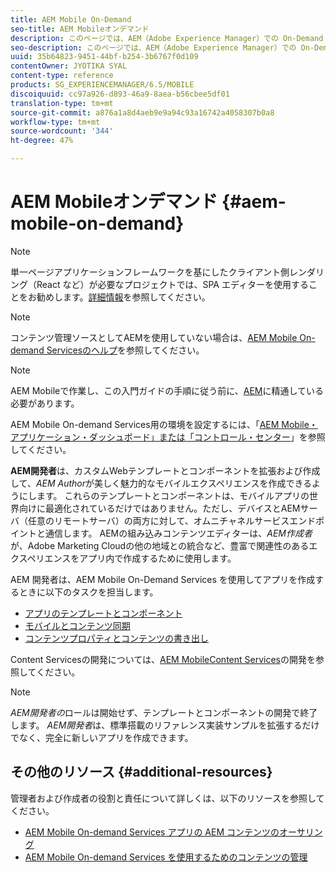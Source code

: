```yaml
---
title: AEM Mobile On-Demand
seo-title: AEM Mobileオンデマンド
description: このページでは、AEM（Adobe Experience Manager）での On-Demand Services アプリの開発の概要について説明します。このページでは、アプリの開発者に関連するトピックについて説明します。
seo-description: このページでは、AEM（Adobe Experience Manager）での On-Demand Services アプリの開発の概要について説明します。このページでは、アプリの開発者に関連するトピックについて説明します。
uuid: 35b64823-9451-44bf-b254-3b6767f0d109
contentOwner: JYOTIKA SYAL
content-type: reference
products: SG_EXPERIENCEMANAGER/6.5/MOBILE
discoiquuid: cc97a926-d893-46a9-8aea-b56cbee5df01
translation-type: tm+mt
source-git-commit: a876a1a8d4aeb9e9a94c93a16742a4058307b0a8
workflow-type: tm+mt
source-wordcount: '344'
ht-degree: 47%

---
```



# AEM Mobileオンデマンド  {#aem-mobile-on-demand}

>[!NOTE]
>
>単一ページアプリケーションフレームワークを基にしたクライアント側レンダリング（React など）が必要なプロジェクトでは、SPA エディターを使用することをお勧めします。[詳細情報](/help/sites-developing/spa-overview.md)を参照してください。

>[!NOTE]
>
>コンテンツ管理ソースとしてAEMを使用していない場合は、[AEM Mobile On-demand Servicesのヘルプ](https://helpx.adobe.com/jp/digital-publishing-solution/topics.html)を参照してください。

>[!NOTE]
>
>AEM Mobileで作業し、この入門ガイドの手順に従う前に、[AEM](/help/sites-deploying/deploy.md)に精通している必要があります。
>
>AEM Mobile On-demand Services用の環境を設定するには、「[AEM Mobile・アプリケーション・ダッシュボード」または「コントロール・センター](/help/mobile/mobile-apps-ondemand-application-dashboard.md)」を参照してください。

**AEM開発者**&#x200B;は、カスタムWebテンプレートとコンポーネントを拡張および作成して、*AEM Author*&#x200B;が美しく魅力的なモバイルエクスペリエンスを作成できるようにします。 これらのテンプレートとコンポーネントは、モバイルアプリの世界向けに最適化されているだけではありません。ただし、デバイスとAEMサーバ（任意のリモートサーバ）の両方に対して、オムニチャネルサービスエンドポイントと通信します。 AEMの組み込みコンテンツエディターは、*AEM作成者*&#x200B;が、Adobe Marketing Cloudの他の地域との統合など、豊富で関連性のあるエクスペリエンスをアプリ内で作成するために使用します。

AEM 開発者は、AEM Mobile On-Demand Services を使用してアプリを作成するときに以下のタスクを担当します。

* [アプリのテンプレートとコンポーネント](/help/mobile/app-templates-and-components1.md)
* [モバイルとコンテンツ同期](/help/mobile/mobile-ondemand-contentsync.md)
* [コンテンツプロパティとコンテンツの書き出し](/help/mobile/on-demand-content-properties-exporting.md)

Content Servicesの開発については、[AEM MobileContent Services](/help/mobile/developing-content-services.md)の開発を参照してください。

>[!NOTE]
>
>*AEM開発者の*&#x200B;ロールは開始せず、テンプレートとコンポーネントの開発で終了します。 *AEM開発者*&#x200B;は、標準搭載のリファレンス実装サンプルを拡張するだけでなく、完全に新しいアプリを作成できます。

## その他のリソース {#additional-resources}

管理者および作成者の役割と責任について詳しくは、以下のリソースを参照してください。

* [AEM Mobile On-demand Services アプリの AEM コンテンツのオーサリング](/help/mobile/mobile-apps-ondemand.md)
* [AEM Mobile On-demand Services を使用するためのコンテンツの管理](/help/mobile/aem-mobile.md)

